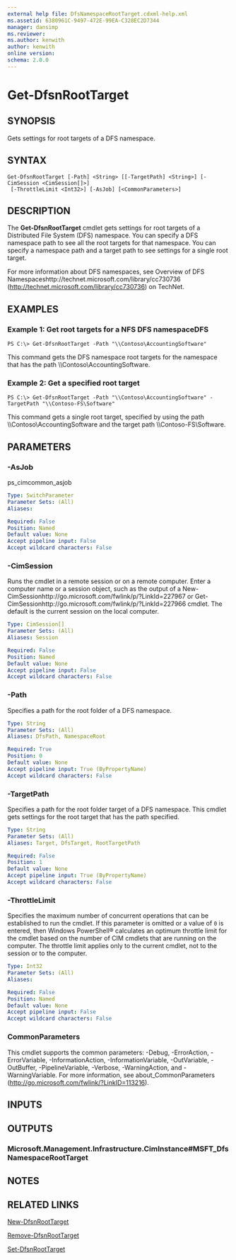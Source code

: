 ```yaml
---
external help file: DfsNamespaceRootTarget.cdxml-help.xml
ms.assetid: 6380961C-9497-472E-99EA-C328EC2D7344
manager: dansimp
ms.reviewer:
ms.author: kenwith
author: kenwith
online version: 
schema: 2.0.0
---
```


# Get-DfsnRootTarget

## SYNOPSIS
Gets settings for root targets of a DFS namespace.

## SYNTAX

```
Get-DfsnRootTarget [-Path] <String> [[-TargetPath] <String>] [-CimSession <CimSession[]>]
 [-ThrottleLimit <Int32>] [-AsJob] [<CommonParameters>]
```

## DESCRIPTION
The **Get-DfsnRootTarget** cmdlet gets settings for root targets of a Distributed File System (DFS) namespace.
You can specify a DFS namespace path to see all the root targets for that namespace.
You can specify a namespace path and a target path to see settings for a single root target.

For more information about DFS namespaces, see Overview of DFS Namespaceshttp://technet.microsoft.com/library/cc730736 (http://technet.microsoft.com/library/cc730736) on TechNet.

## EXAMPLES

### Example 1: Get root targets for a NFS DFS namespaceDFS
```
PS C:\> Get-DfsnRootTarget -Path "\\Contoso\AccountingSoftware"
```

This command gets the DFS namespace root targets for the namespace that has the path \\\\Contoso\AccountingSoftware.

### Example 2: Get a specified root target
```
PS C:\> Get-DfsnRootTarget -Path "\\Contoso\AccountingSoftware" -TargetPath "\\Contoso-FS\Software"
```

This command gets a single root target, specified by using the path \\\\Contoso\AccountingSoftware and the target path \\\\Contoso-FS\Software.

## PARAMETERS

### -AsJob
ps_cimcommon_asjob

```yaml
Type: SwitchParameter
Parameter Sets: (All)
Aliases: 

Required: False
Position: Named
Default value: None
Accept pipeline input: False
Accept wildcard characters: False
```

### -CimSession
Runs the cmdlet in a remote session or on a remote computer.
Enter a computer name or a session object, such as the output of a New-CimSessionhttp://go.microsoft.com/fwlink/p/?LinkId=227967 or Get-CimSessionhttp://go.microsoft.com/fwlink/p/?LinkId=227966 cmdlet.
The default is the current session on the local computer.

```yaml
Type: CimSession[]
Parameter Sets: (All)
Aliases: Session

Required: False
Position: Named
Default value: None
Accept pipeline input: False
Accept wildcard characters: False
```

### -Path
Specifies a path for the root folder of a DFS namespace.

```yaml
Type: String
Parameter Sets: (All)
Aliases: DfsPath, NamespaceRoot

Required: True
Position: 0
Default value: None
Accept pipeline input: True (ByPropertyName)
Accept wildcard characters: False
```

### -TargetPath
Specifies a path for the root folder target of a DFS namespace.
This cmdlet gets settings for the root target that has the path specified.

```yaml
Type: String
Parameter Sets: (All)
Aliases: Target, DfsTarget, RootTargetPath

Required: False
Position: 1
Default value: None
Accept pipeline input: True (ByPropertyName)
Accept wildcard characters: False
```

### -ThrottleLimit
Specifies the maximum number of concurrent operations that can be established to run the cmdlet.
If this parameter is omitted or a value of `0` is entered, then Windows PowerShell® calculates an optimum throttle limit for the cmdlet based on the number of CIM cmdlets that are running on the computer.
The throttle limit applies only to the current cmdlet, not to the session or to the computer.

```yaml
Type: Int32
Parameter Sets: (All)
Aliases: 

Required: False
Position: Named
Default value: None
Accept pipeline input: False
Accept wildcard characters: False
```

### CommonParameters
This cmdlet supports the common parameters: -Debug, -ErrorAction, -ErrorVariable, -InformationAction, -InformationVariable, -OutVariable, -OutBuffer, -PipelineVariable, -Verbose, -WarningAction, and -WarningVariable. For more information, see about_CommonParameters (http://go.microsoft.com/fwlink/?LinkID=113216).

## INPUTS

## OUTPUTS

### Microsoft.Management.Infrastructure.CimInstance#MSFT_DfsNamespaceRootTarget

## NOTES

## RELATED LINKS

[New-DfsnRootTarget](./New-DfsnRootTarget.md)

[Remove-DfsnRootTarget](./Remove-DfsnRootTarget.md)

[Set-DfsnRootTarget](./Set-DfsnRootTarget.md)

